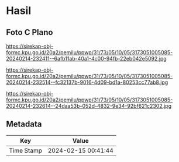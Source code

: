 # Hasil

## Foto C Plano

https://sirekap-obj-formc.kpu.go.id/20a2/pemilu/ppwp/31/73/05/10/05/3173051005085-20240214-232411--6afb11ab-40a1-4c00-94fb-22eb042e5092.jpg

https://sirekap-obj-formc.kpu.go.id/20a2/pemilu/ppwp/31/73/05/10/05/3173051005085-20240214-232514--fc32137b-9016-4d09-bd1a-80253cc77ab8.jpg

https://sirekap-obj-formc.kpu.go.id/20a2/pemilu/ppwp/31/73/05/10/05/3173051005085-20240214-232614--24daa53b-052d-4832-9e34-92bf621c2302.jpg


## Metadata

| Key        | Value               |
| ---------- | ------------------- |
| Time Stamp | 2024-02-15 00:41:44 |



